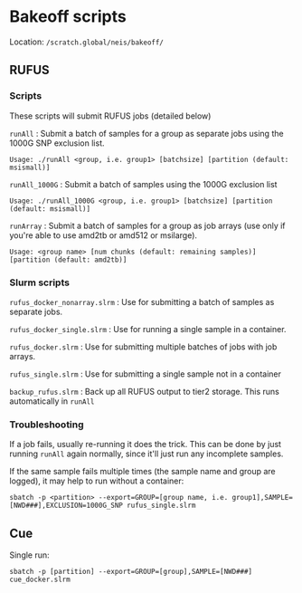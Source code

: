 # Bakeoff scripts

Location: `/scratch.global/neis/bakeoff/`

## RUFUS

### Scripts

These scripts will submit RUFUS jobs (detailed below)

`runAll` : Submit a batch of samples for a group as separate jobs using the 1000G SNP exclusion list.
    
    Usage: ./runAll <group, i.e. group1> [batchsize] [partition (default: msismall)]

`runAll_1000G` : Submit a batch of samples using the 1000G exclusion list

    Usage: ./runAll_1000G <group, i.e. group1> [batchsize] [partition (default: msismall)]

`runArray` : Submit a batch of samples for a group as job arrays (use only if you're able to use amd2tb or amd512 or msilarge).
    
    Usage: <group name> [num chunks (default: remaining samples)] [partition (default: amd2tb)]

### Slurm scripts

`rufus_docker_nonarray.slrm` : Use for submitting a batch of samples as separate jobs.

`rufus_docker_single.slrm` : Use for running a single sample in a container.

`rufus_docker.slrm` : Use for submitting multiple batches of jobs with job arrays.

`rufus_single.slrm` : Use for submitting a single sample not in a container

`backup_rufus.slrm` : Back up all RUFUS output to tier2 storage. This runs automatically in `runAll`

### Troubleshooting

If a job fails, usually re-running it does the trick. This can be done by just running `runAll` again normally, since it'll just run any incomplete samples. 

If the same sample fails multiple times (the sample name and group are logged), it may help to run without a container:

    sbatch -p <partition> --export=GROUP=[group name, i.e. group1],SAMPLE=[NWD###],EXCLUSION=1000G_SNP rufus_single.slrm


## Cue

Single run:

`sbatch -p [partition] --export=GROUP=[group],SAMPLE=[NWD###] cue_docker.slrm`